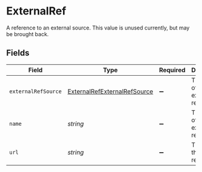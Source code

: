 # ExternalRef

A reference to an external source. This value is unused currently, but may be brought back.


## Fields

| Field                                                                               | Type                                                                                | Required                                                                            | Description                                                                         |
| ----------------------------------------------------------------------------------- | ----------------------------------------------------------------------------------- | ----------------------------------------------------------------------------------- | ----------------------------------------------------------------------------------- |
| `externalRefSource`                                                                 | [ExternalRefExternalRefSource](../../models/shared/externalrefexternalrefsource.md) | :heavy_minus_sign:                                                                  | The source of the external reference.                                               |
| `name`                                                                              | *string*                                                                            | :heavy_minus_sign:                                                                  | The name of the external reference.                                                 |
| `url`                                                                               | *string*                                                                            | :heavy_minus_sign:                                                                  | The URL to the external reference.                                                  |